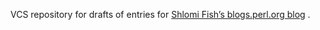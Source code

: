 VCS repository for drafts of entries for
[Shlomi Fish’s blogs.perl.org blog](http://blogs.perl.org/users/shlomi_fish/) .
